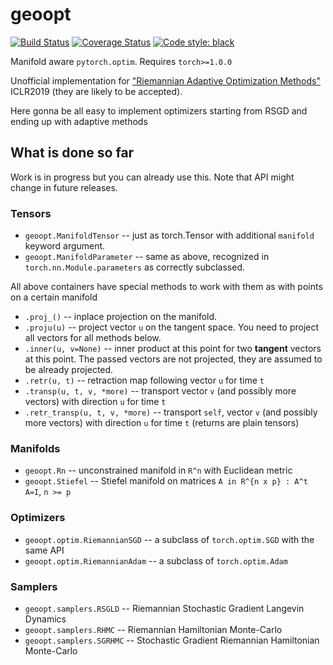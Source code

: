 # geoopt

[![Build Status](https://travis-ci.com/ferrine/geoopt.svg?branch=master)](https://travis-ci.com/ferrine/geoopt)
[![Coverage Status](https://coveralls.io/repos/github/ferrine/geoopt/badge.svg?branch=master)](https://coveralls.io/github/ferrine/geoopt?branch=master)
<a href="https://github.com/ambv/black"><img alt="Code style: black" src="https://img.shields.io/badge/code%20style-black-000000.svg"></a>


Manifold aware `pytorch.optim`. Requires `torch>=1.0.0`

Unofficial implementation for ["Riemannian Adaptive Optimization Methods"](https://openreview.net/forum?id=r1eiqi09K7) ICLR2019 (they are likely to be accepted).

Here gonna be all easy to implement optimizers starting from RSGD and ending up with adaptive methods

## What is done so far
Work is in progress but you can already use this. Note that API might change in future releases.

### Tensors

* `geoopt.ManifoldTensor` -- just as torch.Tensor with additional `manifold` keyword argument.
* `geoopt.ManifoldParameter` -- same as above, recognized in `torch.nn.Module.parameters` as correctly subclassed.

All above containers have special methods to work with them as with points on a certain manifold

* `.proj_()` -- inplace projection on the manifold.
* `.proju(u)` -- project vector `u` on the tangent space. You need to project all vectors for all methods below.
* `.inner(u, v=None)` -- inner product at this point for two **tangent** vectors at this point. The passed vectors are not projected, they are assumed to be already projected.
* `.retr(u, t)` -- retraction map following vector `u` for time `t`
* `.transp(u, t, v, *more)` -- transport vector `v` (and possibly more vectors) with direction `u` for time `t`
* `.retr_transp(u, t, v, *more)` -- transport `self`, vector `v` (and possibly more vectors) with direction `u` for time `t` (returns are plain tensors)


### Manifolds

* `geoopt.Rn` -- unconstrained manifold in `R^n` with Euclidean metric
* `geoopt.Stiefel` -- Stiefel manifold on matrices `A in R^{n x p} : A^t A=I`, `n >= p`

### Optimizers

* `geoopt.optim.RiemannianSGD` -- a subclass of `torch.optim.SGD` with the same API
* `geoopt.optim.RiemannianAdam` -- a subclass of `torch.optim.Adam`

### Samplers

* `geoopt.samplers.RSGLD` -- Riemannian Stochastic Gradient Langevin Dynamics
* `geoopt.samplers.RHMC` -- Riemannian Hamiltonian Monte-Carlo
* `geoopt.samplers.SGRHMC` -- Stochastic Gradient Riemannian Hamiltonian Monte-Carlo
